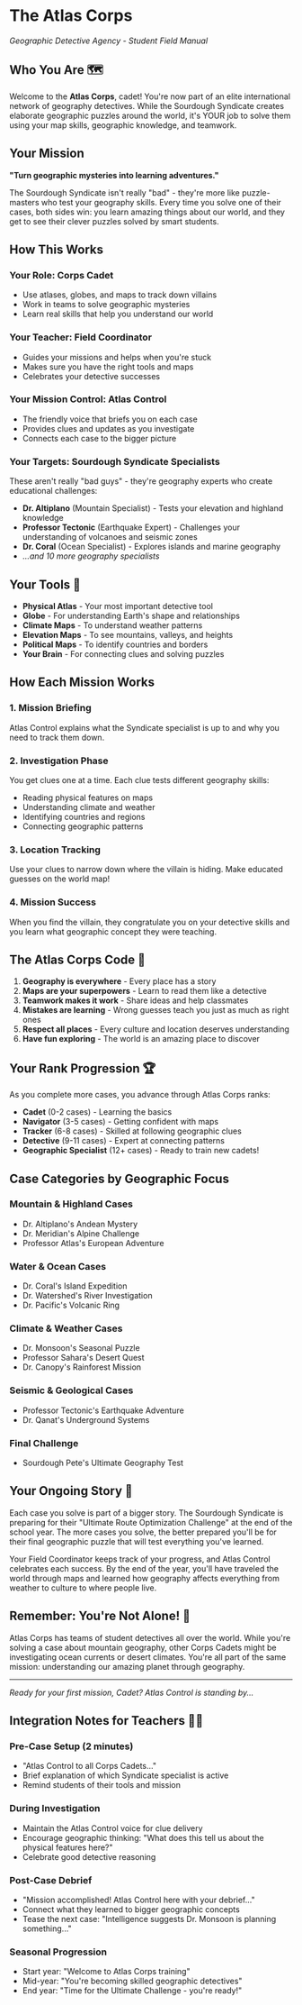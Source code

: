 # The Atlas Corps
*Geographic Detective Agency - Student Field Manual*

## Who You Are 🗺️

Welcome to the **Atlas Corps**, cadet! You're now part of an elite international network of geography detectives. While the Sourdough Syndicate creates elaborate geographic puzzles around the world, it's YOUR job to solve them using your map skills, geographic knowledge, and teamwork.

## Your Mission
**"Turn geographic mysteries into learning adventures."**

The Sourdough Syndicate isn't really "bad" - they're more like puzzle-masters who test your geography skills. Every time you solve one of their cases, both sides win: you learn amazing things about our world, and they get to see their clever puzzles solved by smart students.

## How This Works

### Your Role: **Corps Cadet**
- Use atlases, globes, and maps to track down villains
- Work in teams to solve geographic mysteries
- Learn real skills that help you understand our world

### Your Teacher: **Field Coordinator** 
- Guides your missions and helps when you're stuck
- Makes sure you have the right tools and maps
- Celebrates your detective successes

### Your Mission Control: **Atlas Control**
- The friendly voice that briefs you on each case
- Provides clues and updates as you investigate
- Connects each case to the bigger picture

### Your Targets: **Sourdough Syndicate Specialists**
These aren't really "bad guys" - they're geography experts who create educational challenges:
- **Dr. Altiplano** (Mountain Specialist) - Tests your elevation and highland knowledge
- **Professor Tectonic** (Earthquake Expert) - Challenges your understanding of volcanoes and seismic zones
- **Dr. Coral** (Ocean Specialist) - Explores islands and marine geography
- *...and 10 more geography specialists*

## Your Tools 🔧
- **Physical Atlas** - Your most important detective tool
- **Globe** - For understanding Earth's shape and relationships
- **Climate Maps** - To understand weather patterns
- **Elevation Maps** - To see mountains, valleys, and heights
- **Political Maps** - To identify countries and borders
- **Your Brain** - For connecting clues and solving puzzles

## How Each Mission Works

### 1. Mission Briefing
Atlas Control explains what the Syndicate specialist is up to and why you need to track them down.

### 2. Investigation Phase  
You get clues one at a time. Each clue tests different geography skills:
- Reading physical features on maps
- Understanding climate and weather
- Identifying countries and regions
- Connecting geographic patterns

### 3. Location Tracking
Use your clues to narrow down where the villain is hiding. Make educated guesses on the world map!

### 4. Mission Success
When you find the villain, they congratulate you on your detective skills and you learn what geographic concept they were teaching.

## The Atlas Corps Code 📜
1. **Geography is everywhere** - Every place has a story
2. **Maps are your superpowers** - Learn to read them like a detective
3. **Teamwork makes it work** - Share ideas and help classmates  
4. **Mistakes are learning** - Wrong guesses teach you just as much as right ones
5. **Respect all places** - Every culture and location deserves understanding
6. **Have fun exploring** - The world is an amazing place to discover

## Your Rank Progression 🏆
As you complete more cases, you advance through Atlas Corps ranks:
- **Cadet** (0-2 cases) - Learning the basics
- **Navigator** (3-5 cases) - Getting confident with maps
- **Tracker** (6-8 cases) - Skilled at following geographic clues  
- **Detective** (9-11 cases) - Expert at connecting patterns
- **Geographic Specialist** (12+ cases) - Ready to train new cadets!

## Case Categories by Geographic Focus

### **Mountain & Highland Cases**
- Dr. Altiplano's Andean Mystery
- Dr. Meridian's Alpine Challenge
- Professor Atlas's European Adventure

### **Water & Ocean Cases** 
- Dr. Coral's Island Expedition
- Dr. Watershed's River Investigation
- Dr. Pacific's Volcanic Ring

### **Climate & Weather Cases**
- Dr. Monsoon's Seasonal Puzzle
- Professor Sahara's Desert Quest
- Dr. Canopy's Rainforest Mission

### **Seismic & Geological Cases**
- Professor Tectonic's Earthquake Adventure
- Dr. Qanat's Underground Systems

### **Final Challenge**
- Sourdough Pete's Ultimate Geography Test

## Your Ongoing Story 📖

Each case you solve is part of a bigger story. The Sourdough Syndicate is preparing for their "Ultimate Route Optimization Challenge" at the end of the school year. The more cases you solve, the better prepared you'll be for their final geographic puzzle that will test everything you've learned.

Your Field Coordinator keeps track of your progress, and Atlas Control celebrates each success. By the end of the year, you'll have traveled the world through maps and learned how geography affects everything from weather to culture to where people live.

## Remember: You're Not Alone! 🤝

Atlas Corps has teams of student detectives all over the world. While you're solving a case about mountain geography, other Corps Cadets might be investigating ocean currents or desert climates. You're all part of the same mission: understanding our amazing planet through geography.

---

*Ready for your first mission, Cadet? Atlas Control is standing by...*

## Integration Notes for Teachers 👩‍🏫

### Pre-Case Setup (2 minutes)
- "Atlas Control to all Corps Cadets..."
- Brief explanation of which Syndicate specialist is active
- Remind students of their tools and mission

### During Investigation
- Maintain the Atlas Control voice for clue delivery
- Encourage geographic thinking: "What does this tell us about the physical features here?"
- Celebrate good detective reasoning

### Post-Case Debrief
- "Mission accomplished! Atlas Control here with your debrief..."
- Connect what they learned to bigger geographic concepts
- Tease the next case: "Intelligence suggests Dr. Monsoon is planning something..."

### Seasonal Progression
- Start year: "Welcome to Atlas Corps training"
- Mid-year: "You're becoming skilled geographic detectives"  
- End year: "Time for the Ultimate Challenge - you're ready!"